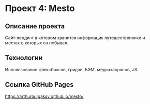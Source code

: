 # Проект 4: Mesto

## Описание проекта
Сайт-лендинг в котором хранится информация путешественнике и местах в которых он побывал.

## Технологии
Использование флексбоксов, гридов, БЭМ, медиазапросов, JS.

## Ссылка GitHub Pages
https://arthurbulgakov.github.io/mesto/